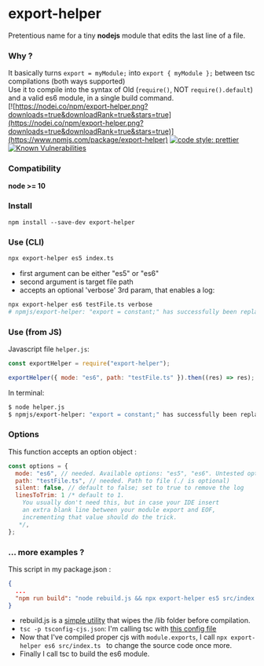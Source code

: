 # export-helper

Pretentious name for a tiny **nodejs** module that edits the last line of a file.

### Why ?

It basically turns `export = myModule;` into `export { myModule };` between tsc compilations (both ways supported)  
Use it to compile into the syntax of Old (`require()`, NOT `require().default`) and a valid es6 module, in a single build command.  
[![https://nodei.co/npm/export-helper.png?downloads=true&downloadRank=true&stars=true](https://nodei.co/npm/export-helper.png?downloads=true&downloadRank=true&stars=true)](https://www.npmjs.com/package/export-helper)
[![code style: prettier](https://img.shields.io/badge/code_style-prettier-ff69b4.svg?style=flat-square)](https://github.com/prettier/prettier)
[![Known Vulnerabilities](https://snyk.io/test/github/TheRealBarenziah/export-helper/badge.svg?targetFile=package.json)](https://snyk.io/test/github/TheRealBarenziah/export-helper?targetFile=package.json)

### Compatibility

**node >= 10**

### Install

`npm install --save-dev export-helper`

### Use (CLI)

```bash
npx export-helper es5 index.ts
```

- first argument can be either "es5" or "es6"
- second argument is target file path
- accepts an optional 'verbose' 3rd param, that enables a log:

```bash
npx export-helper es6 testFile.ts verbose
# npmjs/export-helper: "export = constant;" has successfully been replaced by "export { constant };" (testFile.ts)
```

### Use (from JS)

Javascript file `helper.js`:

```javascript
const exportHelper = require("export-helper");

exportHelper({ mode: "es6", path: "testFile.ts" }).then((res) => res);
```

In terminal:

```bash
$ node helper.js
$ npmjs/export-helper: "export = constant;" has successfully been replaced by "export { constant };" (testFile.ts)
```

### Options

This function accepts an option object :

```javascript
const options = {
  mode: "es6", // needed. Available options: "es5", "es6". Untested options: "es5:withbrackets", "es6:default", "es6asDefault"
  path: "testFile.ts", // needed. Path to file (./ is optional)
  silent: false, // default to false; set to true to remove the log
  linesToTrim: 1 /* default to 1.
    You usually don't need this, but in case your IDE insert 
    an extra blank line between your module export and EOF, 
    incrementing that value should do the trick.
   */,
};
```

### ... more examples ?

This script in my package.json :

```json
{
  ...
  "npm run build": "node rebuild.js && npx export-helper es5 src/index.ts && tsc -p tsconfig-cjs.json && px export-helper es6 src/index.ts  && tsc -p tsconfig.json"
}
```

- rebuild.js is a [simple utility](https://github.com/TheRealBarenziah/imgbb-uploader/blob/dev/rebuild.js) that wipes the /lib folder before compilation.
- `tsc -p tsconfig-cjs.json`: I'm calling tsc with [this config file](https://github.com/TheRealBarenziah/imgbb-uploader/blob/dev/tsconfig-cjs.json)
- Now that I've compiled proper cjs with `module.exports`, I call `npx export-helper es6 src/index.ts ` to change the source code once more.
- Finally I call tsc to build the es6 module.
